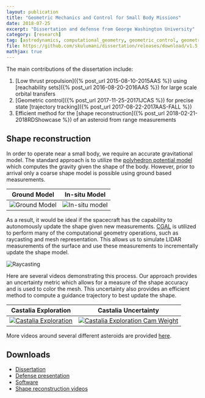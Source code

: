```yaml
---
layout: publication
title: "Geometric Mechanics and Control for Small Body Missions"
date: 2018-07-25
excerpt: "Dissertation and defense from George Washington University"
category: [research]
tag: [astrodynamics, computational_geometry, geometric_control, geometric_mechanics, python, publication, cpp]
file: https://github.com/skulumani/dissertation/releases/download/v1.5.11/dissertation.pdf 
mathjax: true
---
```


The main contributions of the dissertation include:

1. [Low thrust propulsion]({% post_url 2015-08-10-2015AAS %}) using [reachability sets]({% post_url 2016-08-20-2016AAS %})  for large scale orbital transfers
2. [Geometric control]({% post_url 2017-11-25-2017IJCAS %}) for precise state [trajectory tracking]({% post_url 2017-08-22-2017AAS-FALL %})
3. Efficient method for the [shape reconstruction]({% post_url 2018-02-21-2018RDShowcase %}) of an asteroid from range measurements

## Shape reconstruction

In order to operate near a small body, we require an accurate gravitational model.
The standard approach is to utilize the [polyhedron potential model](https://link.springer.com/article/10.1007/BF00053511) which computes the gravity given the shape of the body.
However, prior to arrival only a coarse shape model is possible using ground based measurements.

| Ground Model | In-situ Model |
:----------:|:-----------:|
![Ground Model](https://raw.githubusercontent.com/skulumani/dissertation/master/figures/mathematical_background/itokawa_radar_isometric.jpg) | ![In-situ model](https://raw.githubusercontent.com/skulumani/dissertation/master/figures/mathematical_background/itokawa_isometric.jpg)

As a result, it would be ideal if the spacecraft has the capability to autonomously update the shape given new measurements. 
[CGAL](https://www.cgal.org/) is utilized to perform many of the computational geometry operations, such as raycasting and mesh representation.
This allows us to simulate LIDAR measurements of the surface and use these measurements to incrementally update the shape model.

![Raycasting](https://github.com/skulumani/dissertation/raw/master/figures/2018_SSPI/castalia_raycasting_plot.jpg)

Here are several videos demonstrating this process.
Our approach provides an uncertainty metric which allows for a measure of the shape accuracy and is used to color the mesh.
This uncertainty also provides an efficient method to compute a guidance trajectory to best update the shape.

| Castalia Exploration | Castalia Uncertainty |
:-----------:|:----------------:
[![Castalia Exploration]( https://img.youtube.com/vi/EMlYvBGN8S0/maxresdefault.jpg )](https://youtu.be/EMlYvBGN8S0) | [![Castalia Exploration Cam Weight](https://img.youtube.com/vi/jz-_SIi4a5A/maxresdefault.jpg)](https://youtu.be/jz-_SIi4a5A)

More videos around several different asteroids are provided [here](https://www.youtube.com/playlist?list=PL3wJMXefOGf7CUFEN3aufjk-fYnC42c0W).

## Downloads

* [Dissertation](https://github.com/skulumani/dissertation/releases/download/v1.5.11/dissertation.pdf)
* [Defense presentation](https://github.com/skulumani/dissertation/releases/download/v1.5.11/dissertation.pdf)
* [Software](https://github.com/skulumani/asteroid_dumbbell)
* [Shape reconstruction videos](https://www.youtube.com/playlist?list=PL3wJMXefOGf7CUFEN3aufjk-fYnC42c0W)

